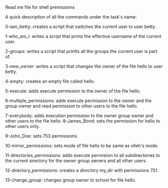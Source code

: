 Read me file for shell premissions

A quick description of all the commands under the task's name:

0-iam_betty: creates a script that switches the current user to user betty.

1-who_am_i: writes a script that prints the effective username of the current user.

2-groups: writes a script that printts all the groups the current user is part of.

3-new_owner: writes a script that changes the owner of the file hello to user betty.

4-empty: creates an empty file called hello.

5-execute: adds execute permission to the owner of the file hello.

6-multiple_permissions: adds execute permission to the owner and the group owner and read permission to other users to the file hello.

7-everybody: adds execution permission to the owner group owner and other users to the file hello.
8-James_Bond: sets the permission for hello to other users only.

9-John_Doe: sets 753 permissions.

10-mirror_permissions: sets mode of file hello to be same as olleh's mode.

11-directories_permissions: adds execute permisiion to all subdirectories to the current sirectory for the owner group owners and all other users.

12-directory_permissions: creates a directory my_dir with permissions 751.

13-change_group: changes group owner to school for file hello.
